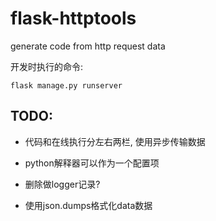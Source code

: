 # flask-httptools
generate code from http request data

开发时执行的命令:

    flask manage.py runserver

## TODO:

- 代码和在线执行分左右两栏, 使用异步传输数据

- python解释器可以作为一个配置项

- 删除做logger记录?

- 使用json.dumps格式化data数据
